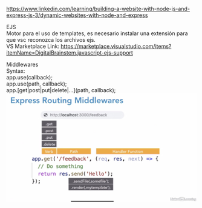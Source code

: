 https://www.linkedin.com/learning/building-a-website-with-node-js-and-express-js-3/dynamic-websites-with-node-and-express


EJS  
Motor para el uso de templates, es necesario instalar una extensión para que vsc reconozca los archivos ejs.  
VS Marketplace Link: https://marketplace.visualstudio.com/items?itemName=DigitalBrainstem.javascript-ejs-support  

Middlewares  
    Syntax:  
        app.use(callback);  
        app.use(path, callback);  
        app.[get|post|put|delete|...](path, callback);  
    ![Middlewares](./screen_captures/express_routing_middlewares.jpg)
